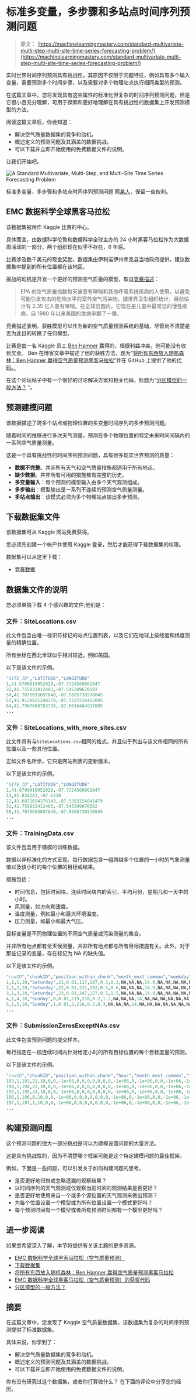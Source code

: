 # 标准多变量，多步骤和多站点时间序列预测问题

> 原文： [https://machinelearningmastery.com/standard-multivariate-multi-step-multi-site-time-series-forecasting-problem/](https://machinelearningmastery.com/standard-multivariate-multi-step-multi-site-time-series-forecasting-problem/)

实时世界时间序列预测具有挑战性，其原因不仅限于问题特征，例如具有多个输入变量，需要预测多个时间步骤，以及需要对多个物理站点执行相同类型的预测。

在这篇文章中，您将发现具有这些属性的标准化但复杂的时间序列预测问题，但是它很小且充分理解，可用于探索和更好地理解在具有挑战性的数据集上开发预测模型的方法。

阅读这篇文章后，你会知道：

*   解决空气质量数据集的竞争和动机。
*   概述定义的预测问题及其涵盖的数据挑战。
*   可以下载并立即开始使用的免费数据文件的说明。

让我们开始吧。

![A Standard Multivariate, Multi-Step, and Multi-Site Time Series Forecasting Problem](img/8c668fe76c196b8ed940205890106c8e.jpg)

标准多变量，多步骤和多站点时间序列预测问题
照[某人](https://www.flickr.com/photos/136665246@N05/32844473304/)，保留一些权利。

## EMC 数据科学全球黑客马拉松

该数据集被用作 Kaggle 比赛的中心。

具体而言，由数据科学伦敦和数据科学全球主办的 24 小时黑客马拉松作为大数据周活动的一部分，两个组织现在似乎不存在，6 年后。

比赛涉及数千美元的现金奖励，数据集由伊利诺伊州库克县当地政府提供，建议数据集中提到的所有位置都在该地区。

挑战的动机是开发一个更好的预测空气质量的模型，取自[竞赛描述](https://www.kaggle.com/c/dsg-hackathon)：

> EPA 的空气质量指数每天被患有哮喘和其他呼吸系统疾病的人使用，以避免可能引发攻击的危险水平的室外空气污染物。据世界卫生组织统计，目前估计有 2.35 亿人患有哮喘。在全球范围内，它现在是儿童中最常见的慢性疾病，自 1980 年以来美国的发病率翻了一番。

竞赛描述表明，获胜模型可以作为新的空气质量预测系统的基础，尽管尚不清楚是否为此目的转换了任何模型。

比赛是由一名 Kaggle 员工 [Ben Hamner](https://www.linkedin.com/in/ben-hamner-98759712/) 赢得的，根据利益冲突，他可能没有收到奖金。 Ben 在博客文章中描述了他的获胜方法，题为“[将所有东西放入随机森林：Ben Hamner 赢得空气质量预测黑客马拉松](http://blog.kaggle.com/2012/05/01/chucking-everything-into-a-random-forest-ben-hamner-on-winning-the-air-quality-prediction-hackathon/)”并在 GitHub 上提供了他的[代码。](https://github.com/benhamner/Air-Quality-Prediction-Hackathon-Winning-Model)

在这个论坛帖子中有一个很好的讨论解决方案和相关代码，标题为“[分区模型的一般方法？](https://www.kaggle.com/c/dsg-hackathon/discussion/1821) “。

## 预测建模问题

该数据描述了跨多个站点或物理位置的多变量时间序列的多步预测问题。

随着时间的推移进行多次天气测量，预测在多个物理位置的特定未来时间间隔内的一系列空气质量测量。

这是一个具有挑战性的时间序列预测问题，具有很多现实世界预测的质量：

*   **数据不完整**。并非所有天气和空气质量措施都适用于所有地点。
*   **缺少数据**。并非所有可用的措施都有完整的历史。
*   **多变量输入**：每个预测的模型输入由多个天气观测组成。
*   **多步输出**：模型输出是一系列不连续的预测空气质量测量。
*   **多站点输出**：该模式必须为多个物理站点输出多步预测。

## 下载数据集文件

该数据集可从 Kaggle 网站免费获得。

您必须先创建一个帐户并使用 Kaggle 登录，然后才能获得下载数据集的权限。

数据集可以从这里下载：

*   [竞赛数据](https://www.kaggle.com/c/dsg-hackathon/data)

## 数据集文件的说明

您必须单独下载 4 个感兴趣的文件;他们是：

### 文件：SiteLocations.csv

此文件包含由唯一标识符标记的站点位置列表，以及它们在地球上按经度和纬度测量的精确位置。

所有坐标在西北半球似乎相对较近，例如美国。

以下是该文件的示例。

```py
"SITE_ID","LATITUDE","LONGITUDE"
1,41.6709918952829,-87.7324568962847
32,41.755832412403,-87.545349670582
50,41.7075695897648,-87.5685738570845
57,41.9128621248178,-87.7227234452095
64,41.7907868783739,-87.6016464917605
...
```

### 文件：SiteLocations_with_more_sites.csv

此文件具有与`SiteLocations.csv`相同的格式，并且似乎列出与该文件相同的所有位置以及一些其他位置。

正如文件名所示，它只是网站列表的更新版本。

以下是该文件的示例。

```py
"SITE_ID","LATITUDE","LONGITUDE"
1,41.6709918952829,-87.7324568962847
14,41.834243,-87.6238
22,41.6871654376343,-87.5393154841479
32,41.755832412403,-87.545349670582
50,41.7075695897648,-87.5685738570845
...
```

### 文件：TrainingData.csv

该文件包含用于建模的训练数据。

数据以非标准化的方式呈现。每行数据包含一组跨越多个位置的一小时的气象测量值以及该小时的每个位置的目标或结果。

措施包括：

*   时间信息，包括时间块，连续时间块内的索引，平均月份，星期几和一天中的小时。
*   风测量，如方向和速度。
*   温度测量，例如最小和最大环境温度。
*   压力测量，如最小和最大气压。

目标变量是不同物理位置的不同空气质量或污染测量的集合。

并非所有地点都有全天候测量，并非所有地点都与所有目标措施有关。此外，对于那些记录的变量，存在标记为 NA 的缺失值。

以下是该文件的示例。

```py
"rowID","chunkID","position_within_chunk","month_most_common","weekday","hour","Solar.radiation_64","WindDirection..Resultant_1","WindDirection..Resultant_1018","WindSpeed..Resultant_1","WindSpeed..Resultant_1018","Ambient.Max.Temperature_14","Ambient.Max.Temperature_22","Ambient.Max.Temperature_50","Ambient.Max.Temperature_52","Ambient.Max.Temperature_57","Ambient.Max.Temperature_76","Ambient.Max.Temperature_2001","Ambient.Max.Temperature_3301","Ambient.Max.Temperature_6005","Ambient.Min.Temperature_14","Ambient.Min.Temperature_22","Ambient.Min.Temperature_50","Ambient.Min.Temperature_52","Ambient.Min.Temperature_57","Ambient.Min.Temperature_76","Ambient.Min.Temperature_2001","Ambient.Min.Temperature_3301","Ambient.Min.Temperature_6005","Sample.Baro.Pressure_14","Sample.Baro.Pressure_22","Sample.Baro.Pressure_50","Sample.Baro.Pressure_52","Sample.Baro.Pressure_57","Sample.Baro.Pressure_76","Sample.Baro.Pressure_2001","Sample.Baro.Pressure_3301","Sample.Baro.Pressure_6005","Sample.Max.Baro.Pressure_14","Sample.Max.Baro.Pressure_22","Sample.Max.Baro.Pressure_50","Sample.Max.Baro.Pressure_52","Sample.Max.Baro.Pressure_57","Sample.Max.Baro.Pressure_76","Sample.Max.Baro.Pressure_2001","Sample.Max.Baro.Pressure_3301","Sample.Max.Baro.Pressure_6005","Sample.Min.Baro.Pressure_14","Sample.Min.Baro.Pressure_22","Sample.Min.Baro.Pressure_50","Sample.Min.Baro.Pressure_52","Sample.Min.Baro.Pressure_57","Sample.Min.Baro.Pressure_76","Sample.Min.Baro.Pressure_2001","Sample.Min.Baro.Pressure_3301","Sample.Min.Baro.Pressure_6005","target_1_57","target_10_4002","target_10_8003","target_11_1","target_11_32","target_11_50","target_11_64","target_11_1003","target_11_1601","target_11_4002","target_11_8003","target_14_4002","target_14_8003","target_15_57","target_2_57","target_3_1","target_3_50","target_3_57","target_3_1601","target_3_4002","target_3_6006","target_4_1","target_4_50","target_4_57","target_4_1018","target_4_1601","target_4_2001","target_4_4002","target_4_4101","target_4_6006","target_4_8003","target_5_6006","target_7_57","target_8_57","target_8_4002","target_8_6004","target_8_8003","target_9_4002","target_9_8003"
1,1,1,10,"Saturday",21,0.01,117,187,0.3,0.3,NA,NA,NA,14.9,NA,NA,NA,NA,NA,NA,NA,NA,5.8,NA,NA,NA,NA,NA,NA,NA,NA,747,NA,NA,NA,NA,NA,NA,NA,NA,750,NA,NA,NA,NA,NA,NA,NA,NA,743,NA,NA,NA,NA,NA,2.67923294292042,6.1816228132982,NA,0.114975168664303,0.114975168664303,0.114975168664303,0.114975168664303,0.114975168664303,0.114975168664303,0.114975168664303,NA,2.38965627997991,NA,5.56815355612325,0.690015329704154,NA,NA,NA,NA,NA,NA,2.84349016287551,0.0920223353681394,1.69321097077376,0.368089341472558,0.184044670736279,0.368089341472558,0.276067006104418,0.892616653070952,1.74842437199465,NA,NA,5.1306307034019,1.34160578423204,2.13879182993514,3.01375212399952,NA,5.67928016629218,NA
2,1,2,10,"Saturday",22,0.01,231,202,0.5,0.6,NA,NA,NA,14.9,NA,NA,NA,NA,NA,NA,NA,NA,5.8,NA,NA,NA,NA,NA,NA,NA,NA,747,NA,NA,NA,NA,NA,NA,NA,NA,750,NA,NA,NA,NA,NA,NA,NA,NA,743,NA,NA,NA,NA,NA,2.67923294292042,8.47583334194495,NA,0.114975168664303,0.114975168664303,0.114975168664303,0.114975168664303,0.114975168664303,0.114975168664303,0.114975168664303,NA,1.99138023331659,NA,5.56815355612325,0.923259948195698,NA,NA,NA,NA,NA,NA,3.1011527019063,0.0920223353681394,1.94167127626774,0.368089341472558,0.184044670736279,0.368089341472558,0.368089341472558,1.73922213845783,2.14412041407765,NA,NA,5.1306307034019,1.19577906855465,2.72209869264472,3.88871241806389,NA,7.42675098668978,NA
3,1,3,10,"Saturday",23,0.01,247,227,0.5,1.5,NA,NA,NA,14.9,NA,NA,NA,NA,NA,NA,NA,NA,5.8,NA,NA,NA,NA,NA,NA,NA,NA,747,NA,NA,NA,NA,NA,NA,NA,NA,750,NA,NA,NA,NA,NA,NA,NA,NA,743,NA,NA,NA,NA,NA,2.67923294292042,8.92192983362627,NA,0.114975168664303,0.114975168664303,0.114975168664303,0.114975168664303,0.114975168664303,0.114975168664303,0.114975168664303,NA,1.7524146053186,NA,5.56815355612325,0.680296803933673,NA,NA,NA,NA,NA,NA,3.06434376775904,0.0920223353681394,2.52141198908702,0.460111676840697,0.184044670736279,0.368089341472558,0.368089341472558,1.7852333061419,1.93246904273093,NA,NA,5.13639545700122,1.40965825154816,3.11096993445111,3.88871241806389,NA,7.68373198968942,NA
4,1,4,10,"Sunday",0,0.01,219,218,0.2,1.2,NA,NA,NA,14,NA,NA,NA,NA,NA,NA,NA,NA,4.8,NA,NA,NA,NA,NA,NA,NA,NA,751,NA,NA,NA,NA,NA,NA,NA,NA,754,NA,NA,NA,NA,NA,NA,NA,NA,748,NA,NA,NA,NA,NA,2.67923294292042,5.09824561921501,NA,0.114975168664303,0.114975168664303,0.114975168664303,0.114975168664303,0.114975168664303,0.114975168664303,0.114975168664303,NA,2.38965627997991,NA,5.6776192223642,0.612267123540305,NA,NA,NA,NA,NA,NA,3.21157950434806,0.184044670736279,2.374176252498,0.460111676840697,0.184044670736279,0.368089341472558,0.276067006104418,1.86805340797323,2.08890701285676,NA,NA,5.21710200739181,1.47771071886428,2.04157401948354,3.20818774490271,NA,4.83124285639335,NA
5,1,5,10,"Sunday",1,0.01,2,216,0.2,0.3,NA,NA,NA,14,NA,NA,NA,NA,NA,NA,NA,NA,4.8,NA,NA,NA,NA,NA,NA,NA,NA,751,NA,NA,NA,NA,NA,NA,NA,NA,754,NA,NA,NA,NA,NA,NA,NA,NA,748,NA,NA,NA,NA,NA,2.67923294292042,4.87519737337435,NA,0.114975168664303,0.114975168664303,0.114975168664303,0.114975168664303,0.114975168664303,0.114975168664303,0.114975168664303,NA,2.31000107064725,NA,5.6776192223642,0.694874592589394,NA,NA,NA,NA,NA,NA,3.67169118118876,0.184044670736279,2.46619858786614,0.460111676840697,0.184044670736279,0.368089341472558,0.276067006104418,1.70241320431058,2.60423209091834,NA,NA,5.21710200739181,1.45826715677396,2.13879182993514,3.4998411762575,NA,4.62565805399363,NA
...
```

### 文件：SubmissionZerosExceptNAs.csv

此文件包含预测问题的提交样本。

每行指定在一段连续时间内针对给定小时的所有目标位置的每个目标度量的预测。

以下是该文件的示例。

```py
"rowID","chunkID","position_within_chunk","hour","month_most_common","target_1_57","target_10_4002","target_10_8003","target_11_1","target_11_32","target_11_50","target_11_64","target_11_1003","target_11_1601","target_11_4002","target_11_8003","target_14_4002","target_14_8003","target_15_57","target_2_57","target_3_1","target_3_50","target_3_57","target_3_1601","target_3_4002","target_3_6006","target_4_1","target_4_50","target_4_57","target_4_1018","target_4_1601","target_4_2001","target_4_4002","target_4_4101","target_4_6006","target_4_8003","target_5_6006","target_7_57","target_8_57","target_8_4002","target_8_6004","target_8_8003","target_9_4002","target_9_8003"
193,1,193,21,10,0,0,-1e+06,0,0,0,0,0,0,0,-1e+06,0,-1e+06,0,0,-1e+06,-1e+06,-1e+06,-1e+06,-1e+06,-1e+06,0,0,0,0,0,0,0,0,0,-1e+06,-1e+06,0,0,0,0,-1e+06,0,-1e+06
194,1,194,22,10,0,0,-1e+06,0,0,0,0,0,0,0,-1e+06,0,-1e+06,0,0,-1e+06,-1e+06,-1e+06,-1e+06,-1e+06,-1e+06,0,0,0,0,0,0,0,0,0,-1e+06,-1e+06,0,0,0,0,-1e+06,0,-1e+06
195,1,195,23,10,0,0,-1e+06,0,0,0,0,0,0,0,-1e+06,0,-1e+06,0,0,-1e+06,-1e+06,-1e+06,-1e+06,-1e+06,-1e+06,0,0,0,0,0,0,0,0,0,-1e+06,-1e+06,0,0,0,0,-1e+06,0,-1e+06
196,1,196,0,10,0,0,-1e+06,0,0,0,0,0,0,0,-1e+06,0,-1e+06,0,0,-1e+06,-1e+06,-1e+06,-1e+06,-1e+06,-1e+06,0,0,0,0,0,0,0,0,0,-1e+06,-1e+06,0,0,0,0,-1e+06,0,-1e+06
197,1,197,1,10,0,0,-1e+06,0,0,0,0,0,0,0,-1e+06,0,-1e+06,0,0,-1e+06,-1e+06,-1e+06,-1e+06,-1e+06,-1e+06,0,0,0,0,0,0,0,0,0,-1e+06,-1e+06,0,0,0,0,-1e+06,0,-1e+06
...
```

## 构建预测问题

这个预测问题的很大一部分挑战是可以为建模设置问题的大量方法。

这是具有挑战性的，因为不清楚哪个框架可能是这个特定建模问题的最佳框架。

例如，下面是一些问题，可以引发关于如何构建问题的思考。

*   是否更好地归咎或忽略遗漏的观察结果？
*   以时间序列的天气观测或仅观察当前时间的观测结果是否更好？
*   是否更好地使用来自一个或多个源位置的天气观测来做出预测？
*   为每个位置设置一个模型或为所有位置设置一个模式更好吗？
*   每个预测时间有一个模型或者所有预测时间都有一个模型更好吗？

## 进一步阅读

如果您希望深入了解，本节将提供有关该主题的更多资源。

*   [EMC 数据科学全球黑客马拉松（空气质量预测）](https://www.kaggle.com/c/dsg-hackathon)
*   [下载数据集](https://www.kaggle.com/c/dsg-hackathon/data)
*   [将所有东西放入随机森林：Ben Hamner 赢得空气质量预测黑客马拉松](http://blog.kaggle.com/2012/05/01/chucking-everything-into-a-random-forest-ben-hamner-on-winning-the-air-quality-prediction-hackathon/)
*   [EMC 数据科学全球黑客马拉松（空气质量预测）的获奖代码](https://github.com/benhamner/Air-Quality-Prediction-Hackathon-Winning-Model)
*   [分区模型的一般方法？](https://www.kaggle.com/c/dsg-hackathon/discussion/1821)

## 摘要

在这篇文章中，您发现了 Kaggle 空气质量数据集，该数据集为复杂的时间序列预测提供了标准数据集。

具体来说，你学到了：

*   解决空气质量数据集的竞争和动机。
*   概述定义的预测问题及其涵盖的数据挑战。
*   可以下载并立即开始使用的免费数据文件的说明。

你有没有研究过这个数据集，或者你打算做什么？
在下面的评论中分享您的经历。